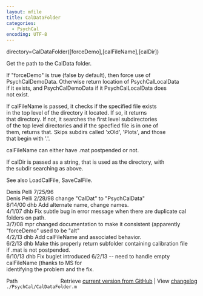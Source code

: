 ```yaml
---
layout: mfile
title: CalDataFolder
categories:
  - PsychCal
encoding: UTF-8
---
```


directory=CalDataFolder([forceDemo],[calFileName],[calDir])  

Get the path to the CalData folder.  

If "forceDemo" is true (false by default), then force use of  
PsychCalDemoData.  Otherwise return location of PsychCalLocalData  
if it exists, and PsychCalDemoData if it PsychCalLocalData does  
not exist.  

If calFileName is passed, it checks if the specified file exists  
in the top level of the directory it located.  If so, it returns  
that directory.  If not, it searches the first level subdirectories  
of the top level directories and if the specfied file is in one of  
them, returns that.  Skips subdirs called 'xOld', 'Plots', and those  
that begin with '.'.  

calFileName can either have .mat postpended or not.  

If calDir is passed as a string, that is used as the directory, with  
the subdir searching as above.  

See also LoadCalFile, SaveCalFile.  

Denis Pelli 7/25/96  
Denis Pelli 2/28/98 change "CalDat" to "PsychCalData"  
8/14/00  dhb  Add alternate name, change names.  
4/1/07   dhb  Fix subtle bug in error message when there are duplicate cal  
              folders on path.  
3/7/08   mpr  changed documentation to make it consistent (apparently  
              "forceDemo" used to be "alt"  
4/2/13   dhb  Add calFileName and associated behavior.  
6/2/13   dhb  Make this properly return subfolder containing calibration file  
              if .mat is not postpended.  
6/10/13  dhb  Fix buglet introduced 6/2/13 -- need to handle empty calFileName (thanks to MS for  
              identifying the problem and the fix.  


<div class="code_header" style="text-align:right;">
  <span style="float:left;">Path&nbsp;&nbsp;</span> <span class="counter">Retrieve <a href=
  "https://raw.github.com/Psychtoolbox-3/Psychtoolbox-3/beta/./PsychCal/CalDataFolder.m">current version from GitHub</a> | View <a href=
  "https://github.com/Psychtoolbox-3/Psychtoolbox-3/commits/beta/./PsychCal/CalDataFolder.m">changelog</a></span>
</div>
<div class="code">
  <code>./PsychCal/CalDataFolder.m</code>
</div>
